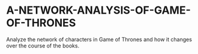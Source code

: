 # A-NETWORK-ANALYSIS-OF-GAME-OF-THRONES
Analyze the network of characters in Game of Thrones and how it changes over the course of the books.
